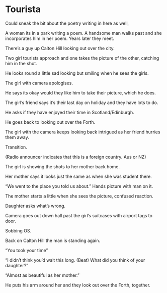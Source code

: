 # Tourista

Could sneak the bit about the poetry writing in here as well,

A woman its in a park writing a poem. A handsome man walks past and she incorporates him in her poem. Years later they meet.


There’s a guy up Calton Hill looking out over the city.

Two girl tourists approach and one takes the picture of the other, catching him in the shot.

He looks round a little sad looking but smiling when he sees the girls.

The girl with camera apologises.

He says its okay would they like him to take their picture, which he does.

The girl’s friend says it’s their last day on holiday and they have lots to do.

He asks if they have enjoyed their time in Scotland/Edinburgh.

He goes back to looking out over the Forth.

The girl with the camera keeps looking back intrigued as her friend hurries them away.

Transition.

(Radio announcer indicates that this is a foreign country. Aus or NZ)

The girl is showing the shots to her mother back home.

Her mother says it looks just the same as when she was student there.

“We went to the place you told us about.” Hands picture with man on it.

The mother starts a little when she sees the picture, confused reaction.

Daughter asks what’s wrong.

Camera goes out down hall past the girl’s suitcases with airport tags to door.

Sobbing OS.

Back on Calton Hill the man is standing again. 

“You took your time”

“I didn’t think you’d wait this long. (Beat) What did you think of your daughter?”

“Almost as beautiful as her mother.”

He puts his arm around her and they look out over the Forth, together.



